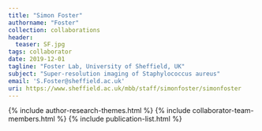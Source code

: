 ```yaml
---
title: "Simon Foster"
authorname: "Foster"
collection: collaborations
header:
  teaser: SF.jpg
tags: collaborator
date: 2019-12-01
tagline: "Foster Lab, University of Sheffield, UK"
subject: "Super-resolution imaging of Staphylococcus aureus"
email: 'S.Foster@sheffield.ac.uk'
uri: https://www.sheffield.ac.uk/mbb/staff/simonfoster/simonfoster
---
```

<p align= "justify">

{% include author-research-themes.html %}
{% include collaborator-team-members.html %}
{% include publication-list.html %}
